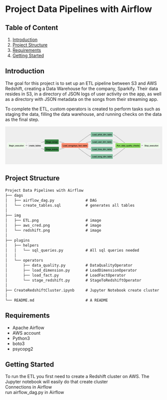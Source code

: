 
# Project Data Pipelines with Airflow


## Table of Content
1. [Introduction](#Introduction)
2. [Project Structure](#Project_Structure)
3. [Requirements](#Requirements)
4. [Getting Started](Getting_Started)

## Introduction
The goal for this project is to set up an ETL pipeline between
S3 and AWS Redshift, creating a Data Warehouse for the company, Sparkify. Their data resides in S3, in a directory of JSON logs of user activity on the app, as well as a directory with JSON metadata on the songs from their streaming app.

To complete the ETL, custom operators is created to perform tasks such as staging the data, filling the data warehouse, and running checks on the data as the final step.

![Dag in Airflow](img/ETL.png)


## Project Structure

```
Project Data Pipelines with Airflow
├── dags
│   ├── airflow_dag.py				# DAG
│   └── create_tables.sql           # generates all tables
│
├── img
│	├── ETL.png						# image
│   ├── aws_cred.png				# image
│   └── redshift.png				# image
│
├── plugins            
│   ├── helpers
│   │   └── sql_queries.py			# All sql queries needed
│   │
│   └── operators
│       ├── data_quality.py			# DataQualityOperator
│       ├── load_dimension.py		# LoadDimensionOperator
│       ├── load_fact.py			# LoadFactOperator
│       └── stage_redshift.py		# StageToRedshiftOperator
│
├── CreateRedshiftCluster.ipynb		# Jupyter Notebook create cluster
│
└── README.md						# A README
```

## Requirements
* Apache Airflow
* AWS account
* Python3
* boto3
* psycopg2


## Getting Started
To run the ETL you first need to create a Redshift cluster on AWS. The Jupyter notebook will easily do that
create cluster  
Connections in Airflow  
run airflow_dag.py in Airflow
